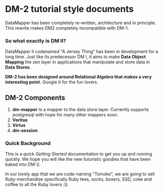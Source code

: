 DM-2 tutorial style documents
=================

DataMapper has been completely re-written, architecture and in principle. 
This rewrite makes DM2 completely incompatible with DM-1. 
### So what exactly is DM II?

DataMapper II codenamed "A Jersey Thing" has been in development for a long time. Just like its predecessor DM I, it aims to make **Data Object Mapping** the zen layer in applications that manipulate and store data in **Data Stores**. 

__DM-2 has been designed around **Relational Algebra** that makes a very interesting point.__ Google it for the fun lovers. 
##  DM-2 Components
1. **dm-mapper**  Is a mapper to the data store layer. Currently supports postgresql with hope for many other mappers soon.
2. **Veritas**
3. **Virtus**
4. **dm-session**

### Quick Background
This is a quick _Getting Started_ documentation to get you up and running quickly. We hope you will like the new futuristic goodies that have been baked into DM-2.

In our lovely app that we are code-naming "Tomoko", we are going to sell Ruby merchandise specifically Ruby tees, socks, boxers, SSD, coke and coffee to all the Ruby lovers :)). 
